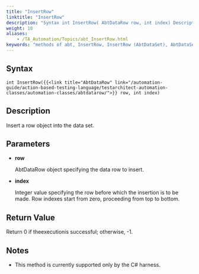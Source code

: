 ```yaml
--- 
title: "InsertRow"
linktitle: "InsertRow"
description: "Syntax int InsertRow( AbtDataRow row, int index) Description Insert a row object into the data set. Parameters row AbtDataRow object specifying the data row to insert. index Integer value specifying ..."
weight: 10
aliases: 
    - /TA_Automation/Topics/abt_InsertRow.html
keywords: "methods of abt, InsertRow, InsertRow (AbtDataSet), AbtDataSet, insertrow, abtdataset insertrow, insert row into dataset, add row at given index"
---
```


## Syntax

`int InsertRow({{<link title="AbtDataRow" link="/automation-guide/action-based-testing-language/testarchitect-automation-classes/automation-classes/abtdatarow/">}} row, int index)`

## Description  

Insert a row object into the data set.

## Parameters  

-   **row**

    AbtDataRow object specifying the data row to insert.

-   **index**

    Integer value specifying the row before which the insertion is to be made. Row indexes start from zero, proceeding from top to bottom.


## Return Value

Return 0 if theexecutionis successful; otherwise, -1.

## Notes

-   This method is currently supported only by the C\# harness.




